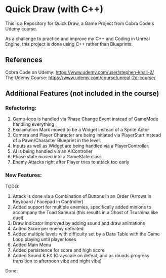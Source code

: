 # Quick Draw (with C++)
This is a Repository for Quick Draw, a Game Project from Cobra Code's Udemy course.

As a challenge to practice and improve my C++ and Coding in Unreal Engine, this project is done using C++ rather than Blueprints.

## References

Cobra Code on Udemy: https://www.udemy.com/user/stephen-knall-2/ <br>
The Udemy Course: https://www.udemy.com/course/unreal-2d-course/

## Additional Features (not included in the course)

### Refactoring:

1. Game-loop is handled via Phase Change Event instead of GameMode handling everything
2. Exclamation Mark moved to be a Widget instead of a Sprite Actor 
3. Camera and Player Character are being initiated via PlayerStart instead of a Pawn/Character Blueprint in the level.
4. Inputs as well as Widget are being handled via a PlayerController.
5. AI is being handled via an AIController
6. Phase state moved into a GameState class
7. Enemy Attacks right after Player tries to attack too early

### New Features:

TODO:
1. Attack is done via a Combination of Buttons in an Order (Arrows in Keyboard / Facepad in Controller)
2. Added support for multiple enemies, specifically added minions to accompany the Toad Samurai (this results in a Ghost of Tsushima like duel)
3. Draw indicator improved by adding sound and draw animations
4. Added Score per enemy defeated
5. Added multiple levels with difficulty set by a Data Table with the Game Loop playing until player loses
6. Added Main Menu
7. Added persistence for score and high score
8. Added Sound & FX (Grayscale on defeat, and as rounds progress transition to afternoon vibe and night vibe)

Done: